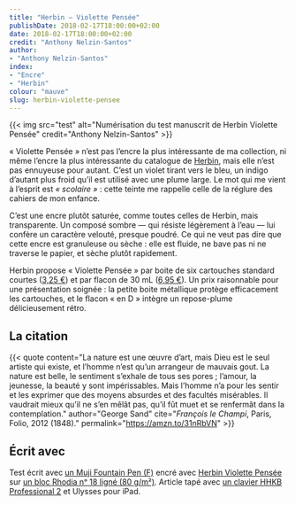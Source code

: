 ```yaml
---
title: "Herbin — Violette Pensée"
publishDate: 2018-02-17T18:00:00+02:00
date: 2018-02-17T18:00:00+02:00
credit: "Anthony Nelzin-Santos"
author:
- "Anthony Nelzin-Santos"
index:
- "Encre"
- "Herbin"
colour: "mauve"
slug: herbin-violette-pensee
---
```


{{< img src="test" alt="Numérisation du test manuscrit de Herbin Violette Pensée" credit="Anthony Nelzin-Santos" >}}

« Violette Pensée » n’est pas l’encre la plus intéressante de ma collection, ni même l’encre la plus intéressante du catalogue de [Herbin](https://zinzolin.fr/index/herbin/), mais elle n’est pas ennuyeuse pour autant. C’est un violet tirant vers le bleu, un indigo d’autant plus froid qu’il est utilisé avec une plume large. Le mot qui me vient à l’esprit est *« scolaire »* : cette teinte me rappelle celle de la réglure des cahiers de mon enfance.

C’est une encre plutôt saturée, comme toutes celles de Herbin, mais transparente. Un composé sombre — qui résiste légèrement à l’eau — lui confère un caractère velouté, presque poudré. Ce qui ne veut pas dire que cette encre est granuleuse ou sèche : elle est fluide, ne bave pas ni ne traverse le papier, et sèche plutôt rapidement.

Herbin propose « Violette Pensée » par boite de six cartouches standard courtes ([3,25 €](http://amzn.to/2F5Da6H)) et par flacon de 30 mL ([6,95 €](http://amzn.to/2CitAMQ)). Un prix raisonnable pour une présentation soignée : la petite boite métallique protège efficacement les cartouches, et le flacon « en D » intègre un repose-plume délicieusement rétro.

## La citation

{{< quote content="La nature est une œuvre d’art, mais Dieu est le seul artiste qui existe, et l’homme n’est qu’un arrangeur de mauvais gout. La nature est belle, le sentiment s’exhale de tous ses pores ; l’amour, la jeunesse, la beauté y sont impérissables. Mais l’homme n’a pour les sentir et les exprimer que des moyens absurdes et des facultés misérables. Il vaudrait mieux qu’il ne s’en mêlât pas, qu’il fût muet et se renfermât dans la contemplation." author="George Sand" cite="*François le Champi*, Paris, Folio, 2012 (1848)." permalink="https://amzn.to/31nRbVN" >}}

## Écrit avec

Test écrit avec [un Muji Fountain Pen (F)](https://amzn.to/40hrq8b) encré avec [Herbin Violette Pensée](https://amzn.to/45Wh8eR) sur [un bloc Rhodia nᵒ 18 ligné (80 g/m²)](https://amzn.to/45N3fzH). Article tapé avec [un clavier HHKB Professional 2](https://amzn.to/2nPjgCD) et Ulysses pour iPad.
